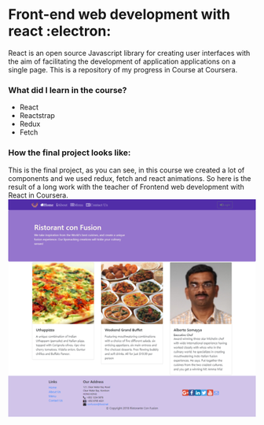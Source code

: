 # Front-end web development with react :electron:

React is an open source Javascript library for creating user interfaces with the aim of facilitating the development of application applications on a single page. This is a repository of my progress in Course at Coursera. 

### What did I learn in the course?  

* React
* Reactstrap 
* Redux
* Fetch 
 
 ### How the final project looks like: 
 This is the final project, as you can see, in this course we created a lot of components and we used redux, fetch and react animations. So here is the result of a long work with the teacher of Frontend web development with React in Coursera.  
 ![](https://github.com/Meliwi/Fronted-web-development-with-React/blob/master/final-project/Home.png)